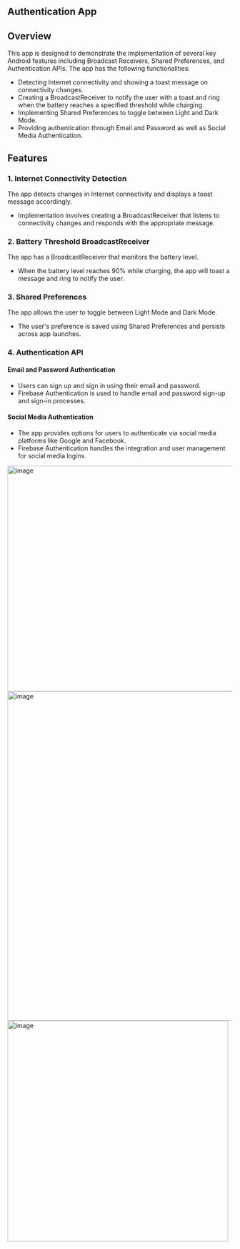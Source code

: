## Authentication App

## Overview
This app is designed to demonstrate the implementation of several key Android features including Broadcast Receivers, Shared Preferences, and Authentication APIs. The app has the following functionalities:

- Detecting Internet connectivity and showing a toast message on connectivity changes.
- Creating a BroadcastReceiver to notify the user with a toast and ring when the battery reaches a specified threshold while charging.
- Implementing Shared Preferences to toggle between Light and Dark Mode.
- Providing authentication through Email and Password as well as Social Media Authentication.

## Features

### 1. Internet Connectivity Detection
The app detects changes in Internet connectivity and displays a toast message accordingly.
- Implementation involves creating a BroadcastReceiver that listens to connectivity changes and responds with the appropriate message.

### 2. Battery Threshold BroadcastReceiver
The app has a BroadcastReceiver that monitors the battery level.
- When the battery level reaches 90% while charging, the app will toast a message and ring to notify the user.

### 3. Shared Preferences
The app allows the user to toggle between Light Mode and Dark Mode.
- The user's preference is saved using Shared Preferences and persists across app launches.

### 4. Authentication API

#### Email and Password Authentication
- Users can sign up and sign in using their email and password.
- Firebase Authentication is used to handle email and password sign-up and sign-in processes.

#### Social Media Authentication
- The app provides options for users to authenticate via social media platforms like Google and Facebook.
- Firebase Authentication handles the integration and user management for social media logins.

<img width="505" alt="image" src="https://github.com/mugaboronald1/Assignement3/assets/99381533/78bc84c6-7f5e-4c86-84fb-9feb49ddb050">
<img width="737" alt="image" src="https://github.com/mugaboronald1/Assignement3/assets/99381533/b8864086-e404-487c-94e2-ebeb06ccadb7">
<img width="494" alt="image" src="https://github.com/mugaboronald1/Assignement3/assets/99381533/71a1a148-f2f0-4693-ab8f-45e382d48b93">





